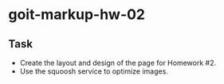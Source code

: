 # goit-markup-hw-02
          
## Task

- Create the layout and design of the page for Homework #2.
- Use the squoosh service to optimize images.
